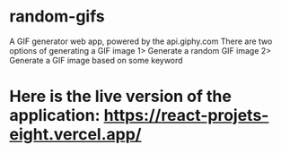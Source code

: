 # random-gifs

A GIF generator web app, powered by the api.giphy.com
There are two options of generating a GIF image
1> Generate a random GIF image
2> Generate a GIF image based on some keyword

# Here is the live version of the application: https://react-projets-eight.vercel.app/

